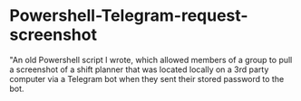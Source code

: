 # Powershell-Telegram-request-screenshot
"An old Powershell script I wrote, which allowed members of a group to pull a screenshot of a shift planner that was located locally on a 3rd party computer via a Telegram bot when they sent their stored password to the bot.
